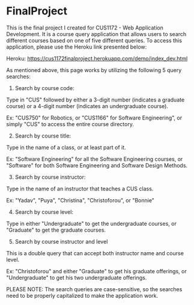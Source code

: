 # FinalProject
This is the final project I created for CUS1172 - Web Application Development. It is a course query application that allows users to search different courses based on one of five different queries. To access this application, please use the Heroku link presented below:

Heroku: https://cus1172finalproject.herokuapp.com/demo/index_dev.html

As mentioned above, this page works by utilizing the following 5 query searches:
1. Search by course code:

Type in "CUS" followed by either a 3-digit number (indicates a graduate course) or a 4-digit number (indicates an undergraduate course).

Ex: "CUS750" for Robotics, or "CUS1166" for Software Engineering", or simply "CUS" to access the entire course directory.

2. Search by course title:

Type in the name of a class, or at least part of it.

Ex: "Software Engineering" for all the Software Engineering courses, or "Software" for both Software Engineering and Software Design Methods.

3. Search by course instructor:

Type in the name of an instructor that teaches a CUS class.

Ex: "Yadav", "Puya", "Christina", "Christoforou", or "Bonnie"

4. Search by course level:

Type in either "Undergraduate" to get the undergraduate courses, or "Graduate" to get the graduate courses.

5. Search by course instructor and level

This is a double query that can accept both instructor name and course level.

Ex: "Christoforou" and either "Graduate" to get his graduate offerings, or "Undergraduate" to get his two undergraduate offerings.

PLEASE NOTE: The search queries are case-sensitive, so the searches need to be properly capitalized to make the application work.
